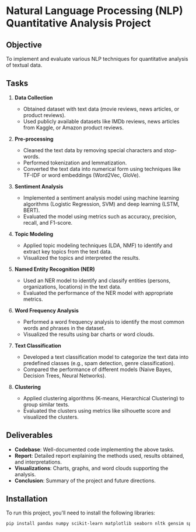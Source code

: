# Natural Language Processing (NLP) Quantitative Analysis Project

## Objective
To implement and evaluate various NLP techniques for quantitative analysis of textual data.

## Tasks

1. **Data Collection**
   - Obtained dataset with text data (movie reviews, news articles, or product reviews).
   - Used publicly available datasets like IMDb reviews, news articles from Kaggle, or Amazon product reviews.

2. **Pre-processing**
   - Cleaned the text data by removing special characters and stop-words.
   - Performed tokenization and lemmatization.
   - Converted the text data into numerical form using techniques like TF-IDF or word embeddings (Word2Vec, GloVe).

3. **Sentiment Analysis**
   - Implemented a sentiment analysis model using machine learning algorithms (Logistic Regression, SVM) and deep learning (LSTM, BERT).
   - Evaluated the model using metrics such as accuracy, precision, recall, and F1-score.

4. **Topic Modeling**
   - Applied topic modeling techniques (LDA, NMF) to identify and extract key topics from the text data.
   - Visualized the topics and interpreted the results.

5. **Named Entity Recognition (NER)**
   - Used an NER model to identify and classify entities (persons, organizations, locations) in the text data.
   - Evaluated the performance of the NER model with appropriate metrics.

6. **Word Frequency Analysis**
   - Performed a word frequency analysis to identify the most common words and phrases in the dataset.
   - Visualized the results using bar charts or word clouds.

7. **Text Classification**
   - Developed a text classification model to categorize the text data into predefined classes (e.g., spam detection, genre classification).
   - Compared the performance of different models (Naive Bayes, Decision Trees, Neural Networks).

8. **Clustering**
   - Applied clustering algorithms (K-means, Hierarchical Clustering) to group similar texts.
   - Evaluated the clusters using metrics like silhouette score and visualized the clusters.

## Deliverables

- **Codebase**: Well-documented code implementing the above tasks.
- **Report**: Detailed report explaining the methods used, results obtained, and interpretations.
- **Visualizations**: Charts, graphs, and word clouds supporting the analysis.
- **Conclusion**: Summary of the project and future directions.

## Installation

To run this project, you'll need to install the following libraries:

```bash
pip install pandas numpy scikit-learn matplotlib seaborn nltk gensim spacy tensorflow


